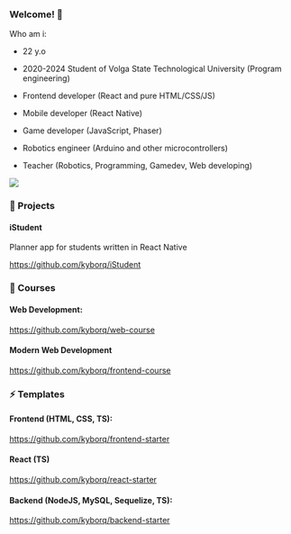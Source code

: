 ### Welcome! 👋

Who am i:
- 22 y.o
- 2020-2024 Student of Volga State Technological University (Program engineering)

- Frontend developer (React and pure HTML/CSS/JS)
- Mobile developer (React Native)
- Game developer (JavaScript, Phaser)
- Robotics engineer (Arduino and other microcontrollers)
- Teacher (Robotics, Programming, Gamedev, Web developing)

![](https://visitor-badge.glitch.me/badge?page_id=kyborq)

### 🔭 Projects

#### iStudent

Planner app for students written in React Native

https://github.com/kyborq/iStudent

### 🌱 Courses

#### Web Development: 

https://github.com/kyborq/web-course

#### Modern Web Development

https://github.com/kyborq/frontend-course

### ⚡ Templates

#### Frontend (HTML, CSS, TS): 

https://github.com/kyborq/frontend-starter 

#### React (TS)

https://github.com/kyborq/react-starter

#### Backend (NodeJS, MySQL, Sequelize, TS): 

https://github.com/kyborq/backend-starter


<!--
**kyborq/kyborq** is a ✨ _special_ ✨ repository because its `README.md` (this file) appears on your GitHub profile.

Here are some ideas to get you started:

- 🔭 I’m currently working on ...
- 🌱 I’m currently learning ...
- 👯 I’m looking to collaborate on ...
- 🤔 I’m looking for help with ...
- 💬 Ask me about ...
- 📫 How to reach me: ...
- 😄 Pronouns: ...
- ⚡ Fun fact: ...
-->
